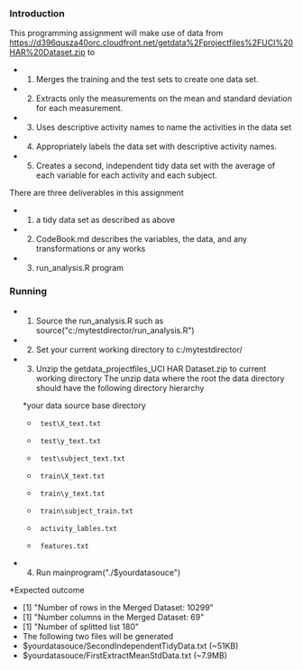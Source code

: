 ### Introduction

This programming assignment will make use of data from
https://d396qusza40orc.cloudfront.net/getdata%2Fprojectfiles%2FUCI%20HAR%20Dataset.zip 
to 
- 1) Merges the training and the test sets to create one data set.
- 2) Extracts only the measurements on the mean and standard deviation for each measurement. 
- 3) Uses descriptive activity names to name the activities in the data set
- 4) Appropriately labels the data set with descriptive activity names. 
- 5) Creates a second, independent tidy data set with the average of each variable for each activity and each subject.


There are three deliverables in this assignment
- 1) a tidy data set as described as above
- 2) CodeBook.md describes the variables, the data, and any transformations or any works
- 3) run_analysis.R program

### Running
- 1) Source the run_analysis.R such as source("c:/mytestdirector/run_analysis.R")
- 2) Set your current working directory to c:/mytestdirector/
- 3) Unzip the getdata_projectfiles_UCI HAR Dataset.zip to  current working directory
   The unzip data where the root the data directory should have the following
   directory hierarchy
   
   *your data source base directory
   *      test\X_text.txt
   *      test\y_text.txt
   *      test\subject_text.txt
   *      train\X_text.txt
   *      train\y_text.txt
   *      train\subject_train.txt
   *      activity_lables.txt
   *      features.txt
- 4) Run mainprogram("./$yourdatasouce")
 
*Expected outcome
- [1] "Number of rows in the Merged Dataset:  10299"
- [1] "Number columns in the Merged Dataset:  69"
- [1] "Number of splitted list  180"
- The following two files will be generated
- $yourdatasouce/SecondIndependentTidyData.txt (~51KB)
- $yourdatasouce/FirstExtractMeanStdData.txt (~7.9MB)
 
 
               
   
